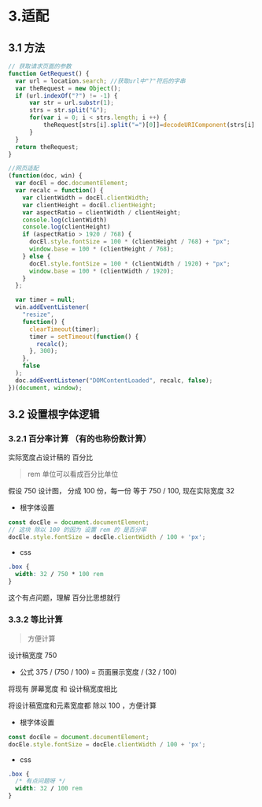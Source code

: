 # 3.适配

## 3.1 方法
```js
// 获取请求页面的参数
function GetRequest() {
  var url = location.search; //获取url中"?"符后的字串
  var theRequest = new Object();
  if (url.indexOf("?") != -1) {
      var str = url.substr(1);
      strs = str.split("&");
      for(var i = 0; i < strs.length; i ++) {
          theRequest[strs[i].split("=")[0]]=decodeURIComponent(strs[i].split("=")[1]);
      }
  }
  return theRequest;
}

//网页适配
(function(doc, win) {
  var docEl = doc.documentElement;
  var recalc = function() {
    var clientWidth = docEl.clientWidth;
    var clientHeight = docEl.clientHeight;
    var aspectRatio = clientWidth / clientHeight;
    console.log(clientWidth)
    console.log(clientHeight)
    if (aspectRatio > 1920 / 768) {
      docEl.style.fontSize = 100 * (clientHeight / 768) + "px";
      window.base = 100 * (clientHeight / 768);
    } else {
      docEl.style.fontSize = 100 * (clientWidth / 1920) + "px";
      window.base = 100 * (clientWidth / 1920);
    }
  };

  var timer = null;
  win.addEventListener(
    "resize",
    function() {
      clearTimeout(timer);
      timer = setTimeout(function() {
        recalc();
      }, 300);
    },
    false
  );
  doc.addEventListener("DOMContentLoaded", recalc, false);
})(document, window);
```

<!-- if (aspectRatio > 1280 / 960) {
  docEl.style.fontSize = 100 * (clientHeight / 960) + "px";
  window.base = 100 * (clientHeight / 960);
} else {
  docEl.style.fontSize = 100 * (clientWidth / 1280) + "px";
  window.base = 100 * (clientWidth / 1280);
} -->

<!-- 判断访问的环境,指定的环境才设置domain
var source_from = GetRequest().from;
if(source_from === "webroom"|| source_from === "playback"){
  document.domain = "koolearn.com";
} -->

## 3.2 设置根字体逻辑

### 3.2.1  百分率计算 （有的也称份数计算）

实际宽度占设计稿的 百分比

> rem 单位可以看成百分比单位

<!-- 根字体大小设置为每一份份数大小 -->

假设 750 设计图， 分成 100 份，每一份 等于 750 / 100, 
现在实际宽度 32 

* 根字体设置
```js
const docEle = document.documentElement;
// 这块 除以 100 的因为 设置 rem 的 是百分率
docEle.style.fontSize = docEle.clientWidth / 100 + 'px'; 
```

* css 
```css
.box {
  width: 32 / 750 * 100 rem
}
```

这个有点问题，理解 百分比思想就行

### 3.3.2 等比计算

> 方便计算

设计稿宽度 750

* 公式
375 / (750 / 100) =  页面展示宽度 / (32 / 100)

将现有 屏幕宽度 和 设计稿宽度相比

将设计稿宽度和元素宽度都 除以 100 ，方便计算


* 根字体设置
```js
const docEle = document.documentElement;
docEle.style.fontSize = docEle.clientWidth / 100 + 'px';
```

* css 
```css
.box {
  /* 有点问题呀 */
  width: 32 / 100 rem 
}
```